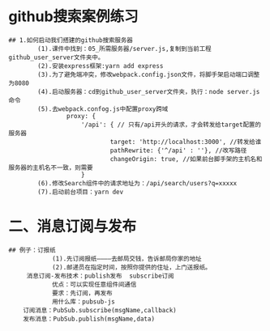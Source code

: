 # github搜索案例练习
	## 1.如何启动我们搭建的github搜索服务器
			(1).课件中找到：05_所需服务器/server.js,复制到当前工程github_user_server文件夹中。
			(2).安装express框架:yarn add express
			(3).为了避免端冲突，修改webpack.config.json文件，将脚手架启动端口调整为8080
			(4).启动服务器：cd到github_user_server文件夹，执行：node server.js命令
			(5).去webpack.confog.js中配置proxy跨域
					proxy: {
						'/api': { // 只有/api开头的请求，才会转发给target配置的服务器
								target: 'http://localhost:3000', //转发给谁
								pathRewrite: {'^/api' : ''}, //改写路径
								changeOrigin: true, //如果前台脚手架的主机名和服务器的主机名不一致，则需要
						}
			(6).修改Search组件中的请求地址为：/api/search/users?q=xxxxx
			(7).启动前台项目：yarn dev

# 二、消息订阅与发布
	## 例子：订报纸
				(1).先订阅报纸————去邮局交钱，告诉邮局你家的地址
				(2).邮递员在指定时间，按照你提供的住址，上门送报纸。
		 消息订阅-发布技术：publish发布  subscribe订阅
		 		优点：可以实现任意组件间通信
				要求：先订阅，再发布
				用什么库：pubsub-js
		订阅消息：PubSub.subscribe(msgName,callback)
		发布消息：PubSub.publish(msgName,data)

		 
			
